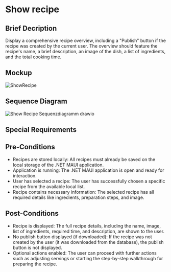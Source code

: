 # Show recipe
## Brief Decription
Display a comprehensive recipe overview, including a "Publish" button if the recipe was created by the current user. The overview should feature the recipe's name, a brief description, an image of the dish, a list of ingredients, and the total cooking time.

## Mockup
![ShowRecipe](https://github.com/user-attachments/assets/acc9a556-2282-4000-a208-e9a99757df36)
## Sequence Diagram
![Show Recipe Sequenzdiagramm drawio](https://github.com/user-attachments/assets/b07dda83-ccc1-4c38-ac01-8075e4799fea)

## Special Requirements

## Pre-Conditions
* Recipes are stored locally: All recipes must already be saved on the local storage of the .NET MAUI application.
* Application is running: The .NET MAUI application is open and ready for interaction.
* User has selected a recipe: The user has successfully chosen a specific recipe from the available local list.
* Recipe contains necessary information: The selected recipe has all required details like ingredients, preparation steps, and image.

## Post-Conditions
* Recipe is displayed: The full recipe details, including the name, image, list of ingredients, required time, and description, are shown to the user.
* No publish button displayed (if downloaded): If the recipe was not created by the user (it was downloaded from the database), the publish button is not displayed.
* Optional actions enabled: The user can proceed with further actions such as adjusting servings or starting the step-by-step walkthrough for preparing the recipe.
